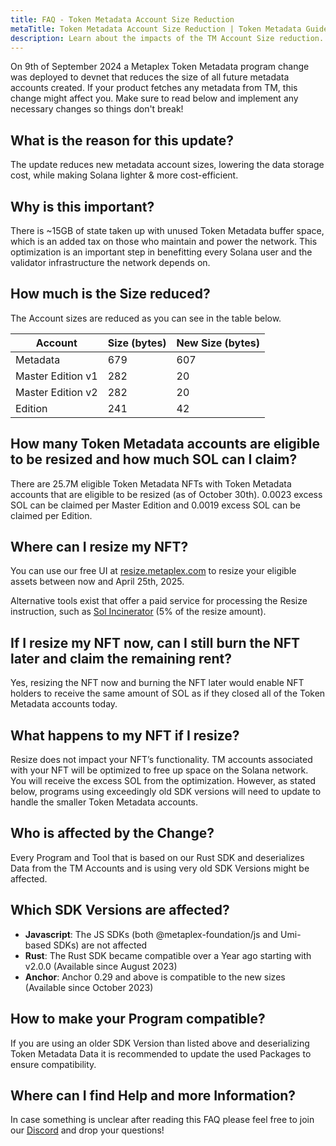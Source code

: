 ```yaml
---
title: FAQ - Token Metadata Account Size Reduction
metaTitle: Token Metadata Account Size Reduction | Token Metadata Guides
description: Learn about the impacts of the TM Account Size reduction.
---
```


On 9th of September 2024 a Metaplex Token Metadata program change was deployed to devnet that reduces the size of all future metadata accounts created. If your product fetches any metadata from TM, this change might affect you. Make sure to read below and implement any necessary changes so things don't break!

## What is the reason for this update?

The update reduces new metadata account sizes, lowering the data storage cost, while making Solana lighter & more cost-efficient.

## Why is this important?

There is ~15GB of state taken up with unused Token Metadata buffer space, which is an added tax on those who maintain and power the network. This optimization is an important step in benefitting every Solana user and the validator infrastructure the network depends on.

## How much is the Size reduced?

The Account sizes are reduced as you can see in the table below.

| Account           | Size (bytes) | New Size (bytes) |
| ----------------- | ------------ | ---------------- |
| Metadata          | 679          | 607              |
| Master Edition v1 | 282          | 20               |
| Master Edition v2 | 282          | 20               |
| Edition           | 241          | 42               |

## How many Token Metadata accounts are eligible to be resized and how much SOL can I claim?

There are 25.7M eligible Token Metadata NFTs with Token Metadata accounts that are eligible to be resized (as of October 30th). 0.0023 excess SOL can be claimed per Master Edition and 0.0019 excess SOL can be claimed per Edition.

## Where can I resize my NFT?

You can use our free UI at [resize.metaplex.com](https://resize.metaplex.com) to resize your eligible assets between now and April 25th, 2025.

Alternative tools exist that offer a paid service for processing the Resize instruction, such as [Sol Incinerator](https://sol-incinerator.com/) (5% of the resize amount).

## If I resize my NFT now, can I still burn the NFT later and claim the remaining rent?

Yes, resizing the NFT now and burning the NFT later would enable NFT holders to receive the same amount of SOL as if they closed all of the Token Metadata accounts today.

## What happens to my NFT if I resize?

Resize does not impact your NFT’s functionality. TM accounts associated with your NFT will be optimized to free up space on the Solana network. You will receive the excess SOL from the optimization. However, as stated below, programs
using exceedingly old SDK versions will need to update to handle the smaller Token Metadata accounts.

## Who is affected by the Change?

Every Program and Tool that is based on our Rust SDK and deserializes Data from the TM Accounts and is using very old SDK Versions might be affected.

## Which SDK Versions are affected?

- **Javascript**: The JS SDKs (both @metaplex-foundation/js and Umi-based SDKs) are not affected
- **Rust**: The Rust SDK became compatible over a Year ago starting with v2.0.0 (Available since August 2023)
- **Anchor**: Anchor 0.29 and above is compatible to the new sizes (Available since October 2023)

## How to make your Program compatible?

If you are using an older SDK Version than listed above and deserializing Token Metadata Data it is recommended to update the used Packages to ensure compatibility.

## Where can I find Help and more Information?

In case something is unclear after reading this FAQ please feel free to join our [Discord](https://discord.gg/metaplex) and drop your questions!
